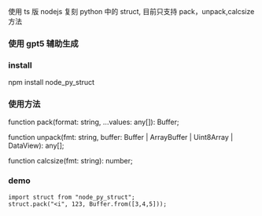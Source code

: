 使用 ts 版 nodejs 复刻 python 中的 struct, 目前只支持 pack，unpack,calcsize 方法

### 使用 gpt5 辅助生成

### install

npm install node_py_struct

### 使用方法

function pack(format: string, ...values: any[]): Buffer;

function unpack(fmt: string, buffer: Buffer | ArrayBuffer | Uint8Array | DataView): any[];

function calcsize(fmt: string): number;

### demo

```
import struct from "node_py_struct";
struct.pack("<i", 123, Buffer.from([3,4,5]));
```
